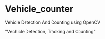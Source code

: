 # Vehicle_counter


Vehicle Detection And Counting using OpenCV

"Vechicle Detection, Tracking and Counting"
